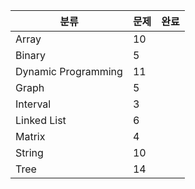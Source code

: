 | 분류                | 문제 | 완료 |
| ------------------- | ---- | ---- |
| Array               | 10   |      |
| Binary              | 5    |      |
| Dynamic Programming | 11   |      |
| Graph               | 5    |      |
| Interval            | 3    |      |
| Linked List         | 6    |      |
| Matrix              | 4    |      |
| String              | 10   |      |
| Tree                | 14   |      |
